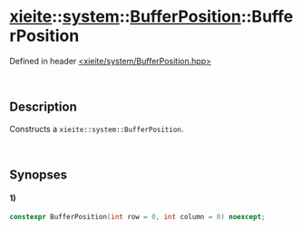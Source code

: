 # [xieite](../../xieite.md)\:\:[system](../../system.md)\:\:[BufferPosition](../BufferPosition.md)\:\:BufferPosition
Defined in header [<xieite/system/BufferPosition.hpp>](../../../include/xieite/system/BufferPosition.hpp)

&nbsp;

## Description
Constructs a `xieite::system::BufferPosition`.

&nbsp;

## Synopses
#### 1)
```cpp
constexpr BufferPosition(int row = 0, int column = 0) noexcept;
```
